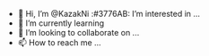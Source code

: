 - 👋 Hi, I’m @KazakNi
:#3776AB: I’m interested in ...
- 🌱 I’m currently learning 
- 💞️ I’m looking to collaborate on ...
- 📫 How to reach me ...
